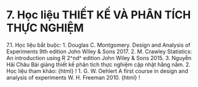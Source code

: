 # 7. Học liệu THIẾT KẾ VÀ PHÂN TÍCH THỰC NGHIỆM
7.1. Học liệu bắt buộc: 1. Douglas C. Montgomery. Design and Analysis of Experiments 9th edition John Wiley & Sons 2017. 2. M. Crawley Statistics: An introduction using R 2^nd^ edition John Wiley & Sons 2015. 3. Nguyễn Hải Châu Bài giảng thiết kế phân tích thực nghiệm cập nhật hằng năm. 2. Học liệu tham khảo: {html}
! 1. G. W. Oehlert A first course in design and analysis of experiments W. H. Freeman 2010. {html}
!

